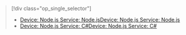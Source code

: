 > [!div class="op_single_selector"]
> * [<span data-ttu-id="7ab59-101">Device: Node.js Service: Node.js</span><span class="sxs-lookup"><span data-stu-id="7ab59-101">Device: Node.js Service: Node.js</span></span>](../articles/iot-hub/iot-hub-node-node-firmware-update.md)
> * [<span data-ttu-id="7ab59-102">Device: Node.js Service: C#</span><span class="sxs-lookup"><span data-stu-id="7ab59-102">Device: Node.js Service: C#</span></span>](../articles/iot-hub/iot-hub-csharp-node-firmware-update.md)
> 
> 

